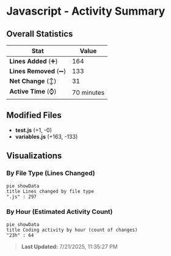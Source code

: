 # Javascript - Activity Summary 

## Overall Statistics

| Stat                   | Value                                                             |
| ---------------------- | ----------------------------------------------------------------- |
| **Lines Added** (➕)   | 164                                          |
| **Lines Removed** (➖) | 133                                        |
| **Net Change** (↕)    | 31                |
| **Active Time** (⌚)   | 70 minutes |


## Modified Files
- **test.js** (+1, -0)
- **variables.js** (+163, -133)

## Visualizations

### By File Type (Lines Changed)

```mermaid
pie showData
title Lines changed by file type
".js" : 297
```

### By Hour (Estimated Activity Count)

```mermaid
pie showData
title Coding activity by hour (count of changes)
"23h" : 64
```


> **Last Updated:** 7/21/2025, 11:35:27 PM